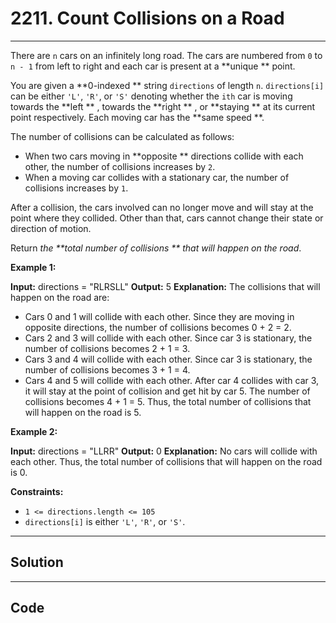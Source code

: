 # 2211. Count Collisions on a Road

---

There are `n` cars on an infinitely long road. The cars are numbered from `0` to `n - 1` from left to right and each car is present at a **unique ** point.

You are given a **0-indexed ** string `directions` of length `n`. `directions[i]` can be either `'L'`, `'R'`, or `'S'` denoting whether the `ith` car is moving towards the **left ** , towards the **right ** , or **staying ** at its current point respectively. Each moving car has the **same speed **.

The number of collisions can be calculated as follows:

  * When two cars moving in **opposite ** directions collide with each other, the number of collisions increases by `2`.
  * When a moving car collides with a stationary car, the number of collisions increases by `1`.



After a collision, the cars involved can no longer move and will stay at the point where they collided. Other than that, cars cannot change their state or direction of motion.

Return _the **total number of collisions ** that will happen on the road_.

 

**Example 1:**


**Input:** directions = "RLRSLL"
**Output:** 5
**Explanation:**
The collisions that will happen on the road are:
- Cars 0 and 1 will collide with each other. Since they are moving in opposite directions, the number of collisions becomes 0 + 2 = 2.
- Cars 2 and 3 will collide with each other. Since car 3 is stationary, the number of collisions becomes 2 + 1 = 3.
- Cars 3 and 4 will collide with each other. Since car 3 is stationary, the number of collisions becomes 3 + 1 = 4.
- Cars 4 and 5 will collide with each other. After car 4 collides with car 3, it will stay at the point of collision and get hit by car 5. The number of collisions becomes 4 + 1 = 5.
Thus, the total number of collisions that will happen on the road is 5. 


**Example 2:**


**Input:** directions = "LLRR"
**Output:** 0
**Explanation:**
No cars will collide with each other. Thus, the total number of collisions that will happen on the road is 0.

 

**Constraints:**

  * `1 <= directions.length <= 105`
  * `directions[i]` is either `'L'`, `'R'`, or `'S'`.

---

## Solution



---

## Code
```python


```